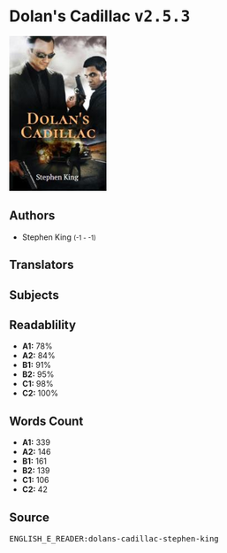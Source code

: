 # Dolan's Cadillac <kbd>v2.5.3</kbd>

![](./cover.medium.jpg "")

## Authors


 - Stephen King <small>(-1 - -1)</small>

## Translators



## Subjects



## Readablility


 - **A1:** 78%
 - **A2:** 84%
 - **B1:** 91%
 - **B2:** 95%
 - **C1:** 98%
 - **C2:** 100%

## Words Count


 - **A1:** 339
 - **A2:** 146
 - **B1:** 161
 - **B2:** 139
 - **C1:** 106
 - **C2:** 42

## Source


<kbd>ENGLISH_E_READER:dolans-cadillac-stephen-king</kbd>
